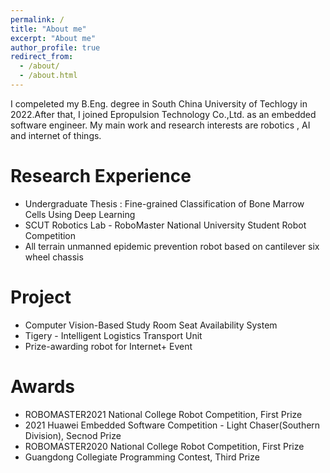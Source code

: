 ```yaml
---
permalink: /
title: "About me"
excerpt: "About me"
author_profile: true
redirect_from: 
  - /about/
  - /about.html
---
```


I compeleted my B.Eng. degree in South China University of Techlogy in 2022.After that, I joined Epropulsion Technology Co.,Ltd. as an embedded software engineer. My main work and research interests are robotics , AI and internet of things.

Research Experience
===================
- Undergraduate Thesis : Fine-grained Classification of Bone Marrow Cells Using Deep Learning
- SCUT Robotics Lab - RoboMaster National University Student Robot Competition
- All terrain unmanned epidemic prevention robot based on cantilever six wheel chassis

Project
========
- Computer Vision-Based Study Room Seat Availability System
- Tigery - Intelligent Logistics Transport Unit
- Prize-awarding robot for Internet+ Event

Awards
======
- ROBOMASTER2021 National College Robot Competition, First Prize
- 2021 Huawei Embedded Software Competition - Light Chaser(Southern Division), Secnod Prize
- ROBOMASTER2020 National College Robot Competition, First Prize
- Guangdong Collegiate Programming Contest, Third Prize
